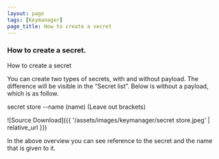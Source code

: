 ```yaml
---
layout: page
tags: [Keymanager]
page_title: How to create a secret
---
```


### How to create a secret.

How to create a secret

You can create two types of secrets, with and without payload. The difference will be visible in the “Secret list”. 
Below is without a payload, which is as follow.

secret store --name (name)
(Leave out brackets)

![Source Download]({{ '/assets/images/keymanager/secret store.jpeg' | relative_url }})

In the above overview you can see reference to the secret and the name that is given to it.
